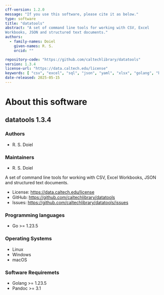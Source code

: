 ```yaml
---
cff-version: 1.2.0
message: "If you use this software, please cite it as below."
type: software
title: "datatools"
abstract: "A set of command line tools for working with CSV, Excel
Workbooks, JSON and structured text documents."
authors:
  - family-names: Doiel
    given-names: R. S.
    orcid: ""

repository-code: "https://github.com/caltechlibrary/datatools"
version: 1.3.4
license-url: "https://data.caltech.edu/license"
keywords: [ "csv", "excel", "sql", "json", "yaml", "xlsx", "golang", "bash" ]
date-released: 2025-05-15
---
```


About this software
===================

## datatools 1.3.4

### Authors

- R. S. Doiel


### Maintainers

- R. S. Doiel

A set of command line tools for working with CSV, Excel Workbooks, JSON
and structured text documents.

- License: <https://data.caltech.edu/license>
- GitHub: <https://github.com/caltechlibrary/datatools>
- Issues: <https://github.com/caltechlibrary/datatools/issues>


### Programming languages

- Go &gt;= 1.23.5

### Operating Systems

- Linux
- Windows
- macOS

### Software Requiremets

- Golang &gt;= 1.23.5
- Pandoc &gt;= 3.1
